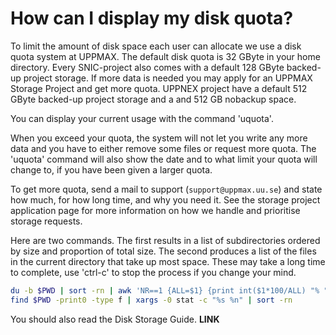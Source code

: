 # How can I display my disk quota?

To limit the amount of disk space each user can allocate we use a disk quota system at UPPMAX. The default disk quota is 32 GByte in your home directory. Every SNIC-project also comes with a default 128 GByte backed-up project storage. If more data is needed you may apply for an UPPMAX Storage Project and get more quota. UPPNEX project have a default 512 GByte backed-up project storage and a and 512 GB nobackup space.

You can display your current usage with the command 'uquota'.

When you exceed your quota, the system will not let you write any more data and you have to either remove some files or request more quota. The 'uquota' command will also show the date and to what limit your quota will change to, if you have been given a larger quota.

To get more quota, send a mail to support (`support@uppmax.uu.se`) and state how much, for how long time, and why you need it. See the storage project application page for more information on how we handle and prioritise storage requests.

Here are two commands. The first results in a list of subdirectories ordered by size and proportion of total size. The second produces a list of the files in the current directory that take up most space. These may take a long time to complete, use 'ctrl-c' to stop the process if you change your mind.

```bash
du -b $PWD | sort -rn | awk 'NR==1 {ALL=$1} {print int($1*100/ALL) "% " $0}'
find $PWD -print0 -type f | xargs -0 stat -c "%s %n" | sort -rn
```

You should also read the Disk Storage Guide. **LINK**
